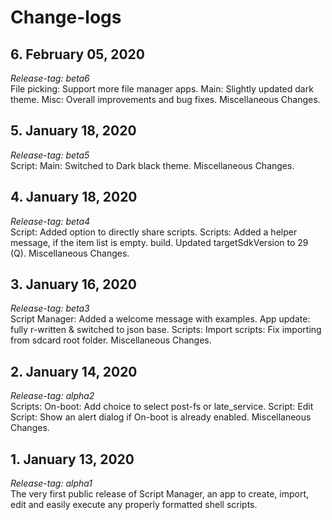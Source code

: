 # Change-logs

## 6. February 05, 2020
*Release-tag: beta6*<br>
File picking: Support more file manager apps. Main: Slightly updated dark theme. Misc: Overall improvements and bug fixes. Miscellaneous Changes.

## 5. January 18, 2020
*Release-tag: beta5*<br>
Script: Main: Switched to Dark black theme. Miscellaneous Changes.

## 4. January 18, 2020
*Release-tag: beta4*<br>
Script: Added option to directly share scripts. Scripts: Added a helper message, if the item list is empty. build. Updated targetSdkVersion to 29 (Q). Miscellaneous Changes.

## 3. January 16, 2020
*Release-tag: beta3*<br>
Script Manager: Added a welcome message with examples. App update: fully r-written & switched to json base. Scripts: Import scripts: Fix importing from sdcard root folder. Miscellaneous Changes.

## 2. January 14, 2020
*Release-tag: alpha2*<br>
Scripts: On-boot: Add choice to select post-fs or late_service. Script: Edit Script: Show an alert dialog if On-boot is already enabled. Miscellaneous Changes.

## 1. January 13, 2020
*Release-tag: alpha1*<br>
The very first public release of Script Manager, an app to create, import, edit and easily execute any properly formatted shell scripts.
